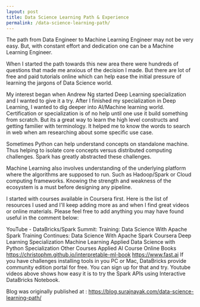 ```yaml
---
layout: post
title: Data Science Learning Path & Experience
permalink: /data-science-learning-path/
---
```


The path from Data Engineer to Machine Learning Engineer may not be very easy. But, with constant effort and dedication one can be a Machine Learning Engineer.

When I started the path towards this new area there were hundreds of questions that made me anxious of the decision I made. But there are lot of free and paid tutorials online which can help ease the initial pressure of learning the jargons of Data Science world.

My interest began when Andrew Ng started Deep Learning specialization and I wanted to give it a try. After I finished my specialization in Deep Learning, I wanted to dig deeper into AI/Machine learning world. Certification or specialization is of no help until one use it build something from scratch. But its a great way to learn the high level constructs and getting familier with terminology. It helped me to know the words to search in web when am researching about some specific use case.

Sometimes Python can help understand concepts on standalone machine. Thus helping to isolate core concepts versus distributed computing challenges. Spark has greatly abstracted these challenges.

Machine Learning also involves understanding of the underlying platform where the algorithms are supposed to run. Such as Hadoop/Spark or Cloud computing frameworks. Knowing the strength and weakness of the ecosystem is a must before designing any pipeline.

I started with courses available in Coursera first. Here is the list of resources I used and I'll keep adding more as and when I find great videos or online materials. Please feel free to add anything you may have found useful in the comment below:

YouTube - DataBricks/Spark Summit:
Training: Data Science With Apache Spark
Training Continues: Data Science With Apache Spark
Coursera
Deep Learning Specialization
Machine Learning
Applied Data Science with Python Specialization
Other Courses
Applied AI Course
Online Books
https://christophm.github.io/interpretable-ml-book
https://www.fast.ai
If you have challenges installing tools in you PC or Mac, DataBricks provide community edition portal for free. You can sign up for that and try. Youtube videos above shows how easy it is to try the Spark APIs using Interactive DataBricks Notebook.

Blog was originally published at : https://blog.surajnayak.com/data-science-learning-path/
